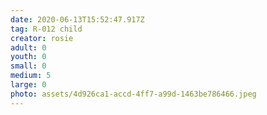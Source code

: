 ```yaml
---
date: 2020-06-13T15:52:47.917Z
tag: R-012 child
creator: rosie
adult: 0
youth: 0
small: 0
medium: 5
large: 0
photo: assets/4d926ca1-accd-4ff7-a99d-1463be786466.jpeg
---
```

